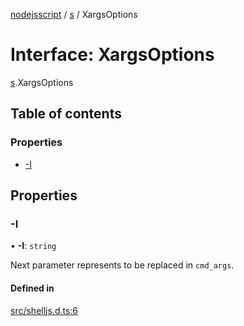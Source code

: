 [nodejsscript](../README.md) / [s](../modules/s.md) / XargsOptions

# Interface: XargsOptions

[s](../modules/s.md).XargsOptions

## Table of contents

### Properties

- [-I](s.XargsOptions.md#-i)

## Properties

### -I

• **-I**: `string`

Next parameter represents to be replaced in `cmd_args`.

#### Defined in

[src/shelljs.d.ts:6](https://github.com/jaandrle/nodejsscript/blob/0f08352/src/shelljs.d.ts#L6)
